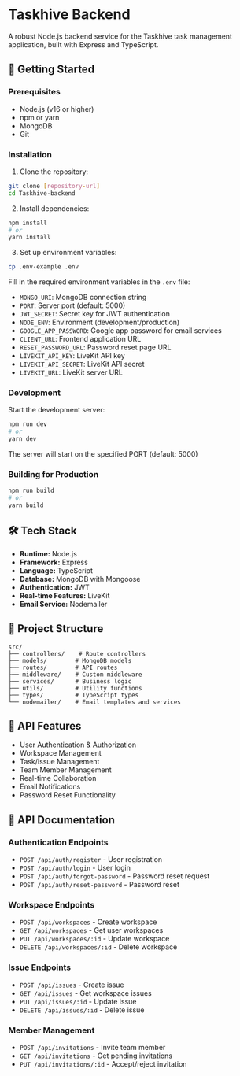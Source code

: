 # Taskhive Backend

A robust Node.js backend service for the Taskhive task management application, built with Express and TypeScript.

## 🚀 Getting Started

### Prerequisites

- Node.js (v16 or higher)
- npm or yarn
- MongoDB
- Git

### Installation

1. Clone the repository:

```bash
git clone [repository-url]
cd Taskhive-backend
```

2. Install dependencies:

```bash
npm install
# or
yarn install
```

3. Set up environment variables:

```bash
cp .env-example .env
```

Fill in the required environment variables in the `.env` file:

- `MONGO_URI`: MongoDB connection string
- `PORT`: Server port (default: 5000)
- `JWT_SECRET`: Secret key for JWT authentication
- `NODE_ENV`: Environment (development/production)
- `GOOGLE_APP_PASSWORD`: Google app password for email services
- `CLIENT_URL`: Frontend application URL
- `RESET_PASSWORD_URL`: Password reset page URL
- `LIVEKIT_API_KEY`: LiveKit API key
- `LIVEKIT_API_SECRET`: LiveKit API secret
- `LIVEKIT_URL`: LiveKit server URL

### Development

Start the development server:

```bash
npm run dev
# or
yarn dev
```

The server will start on the specified PORT (default: 5000)

### Building for Production

```bash
npm run build
# or
yarn build
```

## 🛠️ Tech Stack

- **Runtime:** Node.js
- **Framework:** Express
- **Language:** TypeScript
- **Database:** MongoDB with Mongoose
- **Authentication:** JWT
- **Real-time Features:** LiveKit
- **Email Service:** Nodemailer

## 📁 Project Structure

```
src/
├── controllers/    # Route controllers
├── models/        # MongoDB models
├── routes/        # API routes
├── middleware/    # Custom middleware
├── services/      # Business logic
├── utils/         # Utility functions
├── types/         # TypeScript types
└── nodemailer/    # Email templates and services
```

## 🔑 API Features

- User Authentication & Authorization
- Workspace Management
- Task/Issue Management
- Team Member Management
- Real-time Collaboration
- Email Notifications
- Password Reset Functionality

## 📝 API Documentation

### Authentication Endpoints

- `POST /api/auth/register` - User registration
- `POST /api/auth/login` - User login
- `POST /api/auth/forgot-password` - Password reset request
- `POST /api/auth/reset-password` - Password reset

### Workspace Endpoints

- `POST /api/workspaces` - Create workspace
- `GET /api/workspaces` - Get user workspaces
- `PUT /api/workspaces/:id` - Update workspace
- `DELETE /api/workspaces/:id` - Delete workspace

### Issue Endpoints

- `POST /api/issues` - Create issue
- `GET /api/issues` - Get workspace issues
- `PUT /api/issues/:id` - Update issue
- `DELETE /api/issues/:id` - Delete issue

### Member Management

- `POST /api/invitations` - Invite team member
- `GET /api/invitations` - Get pending invitations
- `PUT /api/invitations/:id` - Accept/reject invitation
